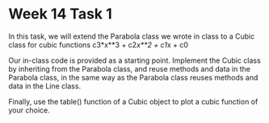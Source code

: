 # Week 14 Task 1

In this task, we will extend the Parabola class we wrote in class to a Cubic class for cubic functions c3\*x\*\*3 + c2*x**2 + c1*x + c0

Our in-class code is provided as a starting point. Implement the Cubic class by inheriting from the Parabola class, and reuse methods and data in the Parabola class, in the same way as the Parabola class reuses methods and data in the Line class.

Finally, use the table() function of a Cubic object to plot a cubic function of your choice.
